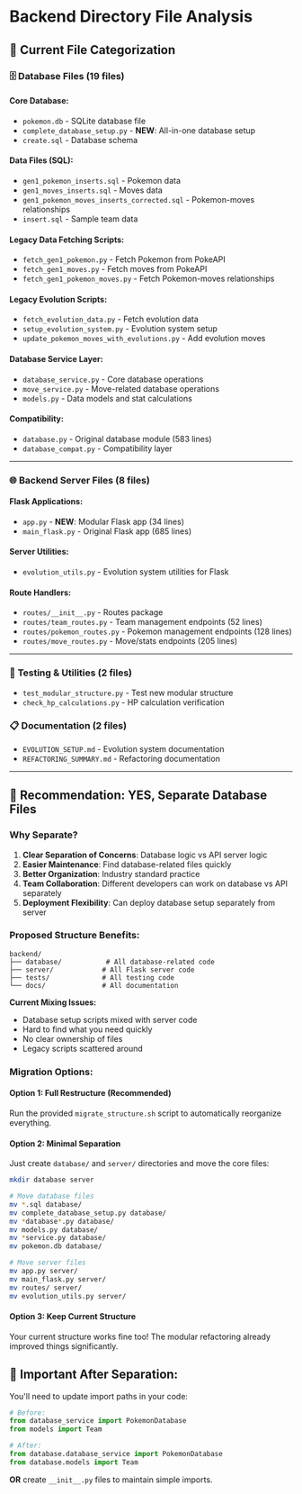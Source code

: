 # Backend Directory File Analysis

## 📂 **Current File Categorization**

### 🗄️ **Database Files (19 files)**

#### **Core Database:**

- `pokemon.db` - SQLite database file
- `complete_database_setup.py` - **NEW**: All-in-one database setup
- `create.sql` - Database schema

#### **Data Files (SQL):**

- `gen1_pokemon_inserts.sql` - Pokemon data
- `gen1_moves_inserts.sql` - Moves data
- `gen1_pokemon_moves_inserts_corrected.sql` - Pokemon-moves relationships
- `insert.sql` - Sample team data

#### **Legacy Data Fetching Scripts:**

- `fetch_gen1_pokemon.py` - Fetch Pokemon from PokeAPI
- `fetch_gen1_moves.py` - Fetch moves from PokeAPI
- `fetch_gen1_pokemon_moves.py` - Fetch Pokemon-moves relationships

#### **Legacy Evolution Scripts:**

- `fetch_evolution_data.py` - Fetch evolution data
- `setup_evolution_system.py` - Evolution system setup
- `update_pokemon_moves_with_evolutions.py` - Add evolution moves

#### **Database Service Layer:**

- `database_service.py` - Core database operations
- `move_service.py` - Move-related database operations
- `models.py` - Data models and stat calculations

#### **Compatibility:**

- `database.py` - Original database module (583 lines)
- `database_compat.py` - Compatibility layer

---

### 🌐 **Backend Server Files (8 files)**

#### **Flask Applications:**

- `app.py` - **NEW**: Modular Flask app (34 lines)
- `main_flask.py` - Original Flask app (685 lines)

#### **Server Utilities:**

- `evolution_utils.py` - Evolution system utilities for Flask

#### **Route Handlers:**

- `routes/__init__.py` - Routes package
- `routes/team_routes.py` - Team management endpoints (52 lines)
- `routes/pokemon_routes.py` - Pokemon management endpoints (128 lines)
- `routes/move_routes.py` - Move/stats endpoints (205 lines)

---

### 🧪 **Testing & Utilities (2 files)**

- `test_modular_structure.py` - Test new modular structure
- `check_hp_calculations.py` - HP calculation verification

### 📋 **Documentation (2 files)**

- `EVOLUTION_SETUP.md` - Evolution system documentation
- `REFACTORING_SUMMARY.md` - Refactoring documentation

---

## 🎯 **Recommendation: YES, Separate Database Files**

### **Why Separate?**

1. **Clear Separation of Concerns**: Database logic vs API server logic
2. **Easier Maintenance**: Find database-related files quickly
3. **Better Organization**: Industry standard practice
4. **Team Collaboration**: Different developers can work on database vs API separately
5. **Deployment Flexibility**: Can deploy database setup separately from server

### **Proposed Structure Benefits:**

```
backend/
├── database/           # All database-related code
├── server/            # All Flask server code
├── tests/             # All testing code
└── docs/              # All documentation
```

**Current Mixing Issues:**

- Database setup scripts mixed with server code
- Hard to find what you need quickly
- No clear ownership of files
- Legacy scripts scattered around

### **Migration Options:**

#### **Option 1: Full Restructure (Recommended)**

Run the provided `migrate_structure.sh` script to automatically reorganize everything.

#### **Option 2: Minimal Separation**

Just create `database/` and `server/` directories and move the core files:

```bash
mkdir database server

# Move database files
mv *.sql database/
mv complete_database_setup.py database/
mv *database*.py database/
mv models.py database/
mv *service.py database/
mv pokemon.db database/

# Move server files
mv app.py server/
mv main_flask.py server/
mv routes/ server/
mv evolution_utils.py server/
```

#### **Option 3: Keep Current Structure**

Your current structure works fine too! The modular refactoring already improved things significantly.

## 🚨 **Important After Separation:**

You'll need to update import paths in your code:

```python
# Before:
from database_service import PokemonDatabase
from models import Team

# After:
from database.database_service import PokemonDatabase
from database.models import Team
```

**OR** create `__init__.py` files to maintain simple imports.

